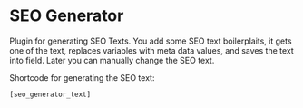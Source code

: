 # SEO Generator

Plugin for generating SEO Texts. You add some SEO text boilerplaits, it gets one of the text, replaces variables with meta data values, and saves the text into field. Later you can manually change the SEO text.

Shortcode for generating the SEO text:

`[seo_generator_text]`

